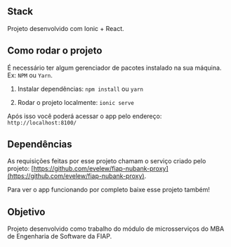 ## Stack
Projeto desenvolvido com Ionic + React.

## Como rodar o projeto

É necessário ter algum gerenciador de pacotes instalado na sua máquina. Ex: `NPM` ou `Yarn`.

1. Instalar dependências:
   `npm install` ou `yarn`

2. Rodar o projeto localmente:
   `ionic serve`

Após isso você poderá acessar o app pelo endereço:
`http://localhost:8100/`

## Dependências

As requisições feitas por esse projeto chamam o serviço criado pelo projeto: [https://github.com/evelew/fiap-nubank-proxy](https://github.com/evelew/fiap-nubank-proxy).

Para ver o app funcionando por completo baixe esse projeto também!

## Objetivo

Projeto desenvolvido como trabalho do módulo de microsserviços do MBA de Engenharia de Software da FIAP.
